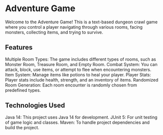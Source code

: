 # Adventure Game

Welcome to the Adventure Game! This is a text-based dungeon crawl game where you control a player navigating through various rooms, facing monsters, collecting items, and trying to survive.

## Features

Multiple Room Types: The game includes different types of rooms, such as Monster Room, Treasure Room, and Empty Room.
Combat System: You can attack, block, use items, or attempt to flee when encountering monsters.
Item System: Manage items like potions to heal your player.
Player Stats: Player stats include health, strength, and an inventory of items.
Randomized Room Generation: Each room encounter is randomly chosen from predefined types.

## Technologies Used
Java 14: This project uses Java 14 for development.
JUnit 5: For unit testing of game logic and classes.
Maven: To handle project dependencies and build the project.
